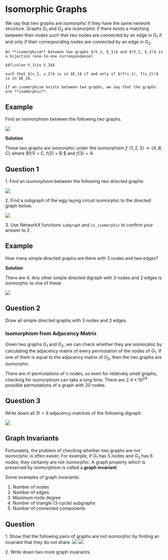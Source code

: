 # Isomorphic Graphs

We say that two graphs are *isomorphic* if they have the same network structure. Graphs $G_1$ and $G_2$ are isomorphic if there exists a matching between their nodes such that two nodes are connected by an edge in $G_1$ if and only if their corresponding nodes are connected by an edge in $G_2$.

```{admonition} Definition
An **isomorphsim** between two graphs $(V_1, E_1)$ and $(V_2, E_2)$ is a bijection (one-to-one correspondence)

$$f\colon V_1\to V_2$$

such that $(v_1, v_2)$ is in $E_1$ if and only if $(f(v_1), f(v_2))$ is in $E_2$.

If an isomorphism exists between two graphs, we say that the graphs are **isomorphic**.
```

## Example

Find an isomorphism between the following two graphs.

![](matlab/isomorphic_graphs.png)

**Solution**

These two graphs are isomorphic under the isomorphism $f\colon \{1, 2, 3\}\to \{A, B, C\}$ where $f(1) = C, f(2) = B $ and $f(3) = A$.

## Question 1

1\. Find an isomorphism between the following two directed graphs:

![](matlab/isomorphic_graphs_2.png)

2\. Find a subgraph of the egg-laying circuit isomorphic to the directed graph below.

![](matlab/question1.png)

3\. Use NetworkX functions `subgraph` and `is_isomorphic` to confirm your answer to 2.

## Example

How many simple directed graphs are there with 3 nodes and two edges?

**Solution**

There are 4. Any other simple directed digraph with 3 nodes and 2 edges is isomorphic to one of these.

![](matlab/triplet_motifs_2.png)

## Question 2

Draw all simple directed graphs with 3 nodes and 3 edges.

### Isomorphism from Adjacency Matrix

Given two graphs $G_1$ and $G_2$, we can check whether they are isomorphic by calculating the adjacency matrix of every permutation of the nodes of $G_1$. If one of them is equal to the adjacency matrix of $G_2$, then the two graphs are isomorphic.

There are $n!$ permutations of $n$ nodes, so even for relatively small graphs, checking for isomorphism can take a long time. There are $2.4\times 10^{24}$ possible permutations of a graph with 20 nodes.

## Question 3

Write down all $3! = 6$ adjacency matrices of the following digraph.

![](matlab/triplet_adj.png)

## Graph Invariants

Fortunately, the problem of checking whether two graphs are *not* isomorphic is often easier. For example, if $G_1$ has 5 nodes and $G_2$ has 6 nodes, they certainly are not isomorphic. A graph property which is preserved by isomorphism is called a **graph invariant**.

Some examples of graph invariants:

1. Number of nodes
2. Number of edges
3. Maximum node degree
4. Number of triangle (3-cycle) subgraphs
5. Number of connected components

## Question

1\. Show that the following pairs of graphs are not isomorphic by finding an invariant that they do not share.
![](matlab/question_invariant_1.png) ![](matlab/question_invariant_2.png)

2\. Write down two more graph invariants.